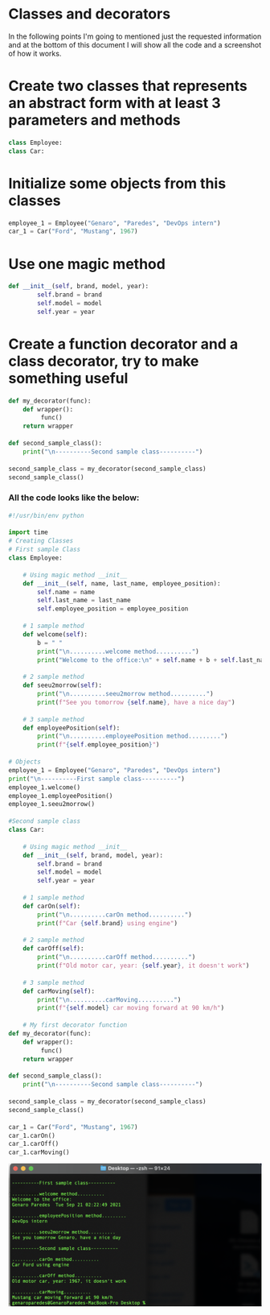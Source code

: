 # Classes and decorators

In the following points I'm going to mentioned just the requested information and at the bottom of this document I will show all the code and a screenshot of how it works.

# Create two classes that represents an abstract form with at least 3 parameters and methods

```python
class Employee:
class Car:
```

# Initialize some objects from this classes

```python
employee_1 = Employee("Genaro", "Paredes", "DevOps intern")
car_1 = Car("Ford", "Mustang", 1967)
```

# Use one magic method

```python
def __init__(self, brand, model, year):
        self.brand = brand
        self.model = model
        self.year = year
```

# Create a function decorator and a class decorator, try to make something useful

```python
def my_decorator(func):
    def wrapper():
         func()
    return wrapper
    
def second_sample_class():
    print("\n----------Second sample class----------")

second_sample_class = my_decorator(second_sample_class)
second_sample_class()
```

### All the code looks like the below:

```python
#!/usr/bin/env python

import time
# Creating Classes 
# First sample Class
class Employee:

    # Using magic method __init__
    def __init__(self, name, last_name, employee_position):
        self.name = name
        self.last_name = last_name
        self.employee_position = employee_position

    # 1 sample method
    def welcome(self):
        b = " "
        print("\n..........welcome method..........")
        print("Welcome to the office:\n" + self.name + b + self.last_name + b + b + time.ctime())

    # 2 sample method
    def seeu2morrow(self):
        print("\n..........seeu2morrow method..........")
        print(f"See you tomorrow {self.name}, have a nice day")

    # 3 sample method
    def employeePosition(self):
        print("\n..........employeePosition method.........")
        print(f"{self.employee_position}")

# Objects
employee_1 = Employee("Genaro", "Paredes", "DevOps intern")
print("\n----------First sample class----------")
employee_1.welcome()
employee_1.employeePosition()
employee_1.seeu2morrow()

#Second sample class
class Car:

    # Using magic method __init__
    def __init__(self, brand, model, year):
        self.brand = brand
        self.model = model
        self.year = year

    # 1 sample method
    def carOn(self):
        print("\n..........carOn method..........")
        print(f"Car {self.brand} using engine")

    # 2 sample method
    def carOff(self):
        print("\n..........carOff method..........")
        print(f"Old motor car, year: {self.year}, it doesn't work")
    
    # 3 sample method
    def carMoving(self):
        print("\n..........carMoving..........")
        print(f"{self.model} car moving forward at 90 km/h")

    # My first decorator function
def my_decorator(func):
    def wrapper():
         func()
    return wrapper
    
def second_sample_class():
    print("\n----------Second sample class----------")

second_sample_class = my_decorator(second_sample_class)
second_sample_class()

car_1 = Car("Ford", "Mustang", 1967)
car_1.carOn()
car_1.carOff()
car_1.carMoving()
```

![Screen Shot 2021-09-21 at 2.23.02.png](Classes%20and%20decorators%200f7d1fa9ac3748bf805fc3fd7b08ccc8/Screen_Shot_2021-09-21_at_2.23.02.png)